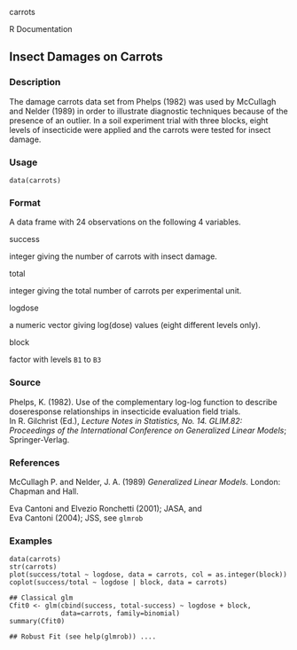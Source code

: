 carrots

R Documentation

## Insect Damages on Carrots

### Description

The damage carrots data set from Phelps (1982) was used by McCullagh and
Nelder (1989) in order to illustrate diagnostic techniques because of the
presence of an outlier. In a soil experiment trial with three blocks, eight
levels of insecticide were applied and the carrots were tested for insect
damage.

### Usage

    data(carrots)

### Format

A data frame with 24 observations on the following 4 variables.

success

integer giving the number of carrots with insect damage.

total

integer giving the total number of carrots per experimental unit.

logdose

a numeric vector giving log(dose) values (eight different levels only).

block

factor with levels `B1` to `B3`

### Source

Phelps, K. (1982). Use of the complementary log-log function to describe
doseresponse relationships in insecticide evaluation field trials.  
In R. Gilchrist (Ed.), _Lecture Notes in Statistics, No. 14. GLIM.82:
Proceedings of the International Conference on Generalized Linear Models_;
Springer-Verlag.

### References

McCullagh P. and Nelder, J. A. (1989) _Generalized Linear Models._ London:
Chapman and Hall.

Eva Cantoni and Elvezio Ronchetti (2001); JASA, and  
Eva Cantoni (2004); JSS, see `glmrob`

### Examples

    
    data(carrots)
    str(carrots)
    plot(success/total ~ logdose, data = carrots, col = as.integer(block))
    coplot(success/total ~ logdose | block, data = carrots)
    
    ## Classical glm
    Cfit0 <- glm(cbind(success, total-success) ~ logdose + block,
                 data=carrots, family=binomial)
    summary(Cfit0)
    
    ## Robust Fit (see help(glmrob)) ....

